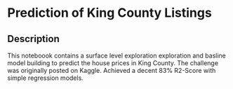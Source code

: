 # Prediction of King County Listings 
## Description
This noteboook contains a surface level exploration exploration and basline model building to predict the house prices in King County. The challenge was originally posted on Kaggle. Achieved a decent 83% R2-Score with simple regression models.
